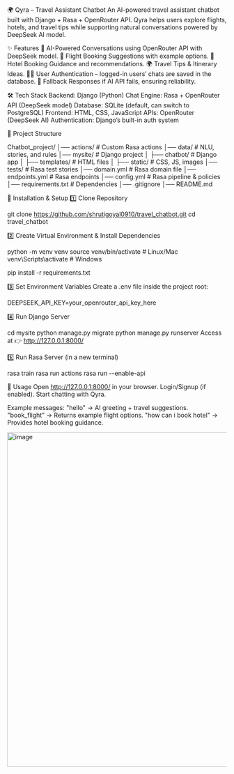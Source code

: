 🌍 Qyra – Travel Assistant Chatbot
An AI-powered travel assistant chatbot built with Django + Rasa + OpenRouter API.
Qyra helps users explore flights, hotels, and travel tips while supporting natural conversations powered by DeepSeek AI model.

✨ Features
  🤖 AI-Powered Conversations using OpenRouter API with DeepSeek model.
  🛫 Flight Booking Suggestions with example options.
  🏨 Hotel Booking Guidance and recommendations.
  🌍 Travel Tips & Itinerary Ideas.
  👩‍💻 User Authentication – logged-in users’ chats are saved in the database.
  📝 Fallback Responses if AI API fails, ensuring reliability.

🛠️ Tech Stack
  Backend: Django (Python)
  Chat Engine: Rasa + OpenRouter API (DeepSeek model)
  Database: SQLite (default, can switch to PostgreSQL)
  Frontend: HTML, CSS, JavaScript
  APIs: OpenRouter (DeepSeek AI)
  Authentication: Django’s built-in auth system

📂 Project Structure

Chatbot_project/
│── actions/               # Custom Rasa actions
│── data/                  # NLU, stories, and rules
│── mysite/                # Django project
│   ├── chatbot/           # Django app
│   ├── templates/         # HTML files
│   ├── static/            # CSS, JS, images
│── tests/                 # Rasa test stories
│── domain.yml             # Rasa domain file
│── endpoints.yml          # Rasa endpoints
│── config.yml             # Rasa pipeline & policies
│── requirements.txt       # Dependencies
│── .gitignore
│── README.md

🚀 Installation & Setup
1️⃣ Clone Repository

git clone https://github.com/shrutigoyal0910/travel_chatbot.git
cd travel_chatbot

2️⃣ Create Virtual Environment & Install Dependencies

python -m venv venv
source venv/bin/activate   # Linux/Mac
venv\Scripts\activate      # Windows

pip install -r requirements.txt

3️⃣ Set Environment Variables
Create a .env file inside the project root:

DEEPSEEK_API_KEY=your_openrouter_api_key_here

4️⃣ Run Django Server

cd mysite
python manage.py migrate
python manage.py runserver
Access at 👉 http://127.0.0.1:8000/

5️⃣ Run Rasa Server (in a new terminal)

rasa train
rasa run actions
rasa run --enable-api

💬 Usage
Open http://127.0.0.1:8000/ in your browser.
Login/Signup (if enabled).
Start chatting with Qyra.

Example messages:
  "hello" → AI greeting + travel suggestions.
  "book_flight" → Returns example flight options.
  "how can i book hotel" → Provides hotel booking guidance.



<img width="1366" height="768" alt="image" src="https://github.com/user-attachments/assets/fbb90a0e-693e-4514-b11f-3139ba459522" />


